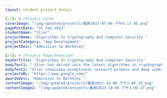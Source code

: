 ```yaml
---
layout: student_project_detail

[//]: # (Project Card)
coverImage: "/img/updated/projects/截屏2023-07-06 下午8.17.40.png"
pagePostDate: "15 Feb 2022"
studentName: "Stier"
projectName: "Algorithms In Cryptography And Computer Security "
projectCategory: "App Development"
projectDesc: "Admission to Berkeley"

[//]: # (Project Page/Showcase)
headerTitle: "Algorithms In Cryptography And Computer Security"
bodyText1: " Stier has delved into the latest algorithms in cryptography and computer security, publishing several papers in the process. His significant contributions in this domain earned him postgraduate admission to Berkeley."
bodyText2: "Stier showcases exceptional research prowess and deep understanding of computer security. His innovative insights and contributions to cryptography enrich Berkeley's academic landscape. We look forward to his continued breakthroughs in the future."
projectURL: "https://www.google.com/"
awardsDesc: "Admission to Berkeley "
contentImage: "/img/updated/projects/截屏2023-10-06 下午3.09.19.png"
contentImage2: "/img/updated/projects/截屏2023-10-06 下午3.09.27.png"
---
```

